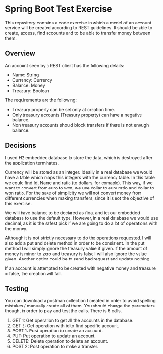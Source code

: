 # Spring Boot Test Exercise

This repository contains a code exercise in which a model of an account service will be created according to REST guidelines. It should be able to create, access, find accounts and to be able to transfer money between them.

## Overview

An account seen by a REST client has the following details:

- Name: String
- Currency: Currency
- Balance: Money
- Treasury: Boolean

The requirements are the following:

- Treasury property can be set only at creation time.
- Only treasury accounts (Treasury property) can have a negative balance.
- Non treasury accounts should block transfers if there is not enough balance.

## Decisions

I used H2 embedded database to store the data, which is destroyed after the application terminates.

Currency will be stored as an integer. 
Ideally in a real database we would have a table which maps this integers with the currency table. In this table we could find Id, Name and ratio (to dollars, for exmaple). This way, if we want to convert from euro to won, we use dollar to euro ratio and dollar to won ratio.
For the sake of simplicity we will not convert money from different currencies when making transfers, since it is not the objective of this exercise.

We will have balance to be declared as float and let our embedded database to use the default type.
However, in a real database we would use decimal, as it is the safest pick if we are going to do a lot of operations with the money.

Although it is not strictly necessary to do the operations requested, I will also add a put and delete method in order to be consistent. 
In the put method I will simply ignore the treasury value if given. 
If the amount of money is minor to zero and treasury is false I will also ignore the value given. Another option could be to send bad request and update nothing.

If an account is attempted to be created with negative money and treasure = false, the creation will fail.

## Testing

You can download a postman collection I created in order to avoid spelling mistakes / manually create all of them. You should change the parameters though, in order to play and test the calls. There is 6 calls.

1. GET 1: Get operation to get all the accounts in the database.
2. GET 2: Get operation with id to find specific account.
3. POST 1: Post operation to create an account.
4. PUT: Put operation to update an account.
5. DELETE: Delete operation to delete an account.
6. POST 2: Post operation to make a transfer.
